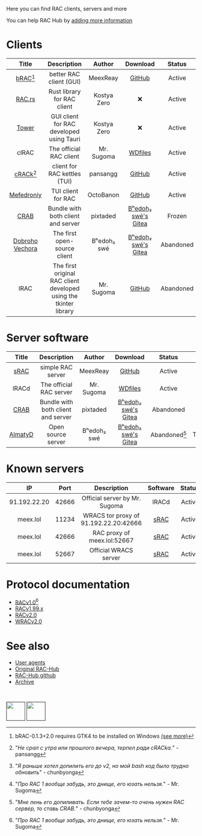 Here you can find RAC clients, servers and more

You can help RAC Hub by [adding more information](https://github.com/MeexReay/RAC-Hub/pulls)

# Clients

|                                   Title                                   |                            Description                            |   Author    |                                                      Download                                                      |     Status     |    Lang    |     RAC     | WRAC |
| :-----------------------------------------------------------------------: | :---------------------------------------------------------------: | :---------: | :----------------------------------------------------------------------------------------------------------------: | :------------: | :--------: | :---------: | :--: |
| [bRAC](https://github.com/MeexReay/bRAC)[^1]                              | better RAC client (GUI)                                           | MeexReay    | [GitHub](https://github.com/MeexReay/bRAC/releases)                                                                | Active         |    Rust    |     v2      |  v2  |
| [RAC.rs](https://github.com/kostya-zero/rac-rs)                           | Rust library for RAC client                                       | Kostya Zero | ❌                                                                                                                 | Active         |    Rust    |     v2      |  v2  |
| [Tower](https://github.com/kostya-zero/tower)                             | GUI client for RAC developed using Tauri                          | Kostya Zero | ❌                                                                                                                 | Active         |    Rust    |     v2      |  ❌  |
| clRAC                                                                     | The official RAC client                                           | Mr. Sugoma  | [WDfiles](https://wdfiles.ru/Ofx7)                                                                                 | Active         |     C      |     v2      |  ❌  |
| [сRACk](https://github.com/pansangg/cRACk)[^5]                            | client for RAC kettles (TUI)                                      | pansangg    | [GitHub](https://github.com/pansangg/cRACk/releases)                                                               | Active         |   Python   |     v2      |  ❌  |
| [Mefedroniy](https://github.com/OctoBanon-Main/mefedroniy-client)         | TUI client for RAC                                                | OctoBanon   | [GitHub](https://github.com/OctoBanon-Main/mefedroniy-client/releases)                                             | Active         |    Rust    |   v1.99.2   |  ❌  |
| [CRAB](https://gitea.bedohswe.eu.org/pixtaded/crab)                       | Bundle with both client and server                                | pixtaded    | [Bʰedoh₂ swé's Gitea](https://gitea.bedohswe.eu.org/pixtaded/crab/releases)                                        | Frozen         |    Java    |   v1.99.2   |  ❌  |
| [Dobroho Vechora](https://gitea.bedohswe.eu.org/bedohswe/dobroho_vechora) | The first open-source client                                      | Bʰedoh₂ swé | [Bʰedoh₂ swé's Gitea](https://gitea.bedohswe.eu.org/bedohswe/dobroho_vechora/src/branch/main/dobroho_vechora.bash) | Abandoned      |    Bash    |   v1[^2]    |  ❌  |
| lRAC                                                                      | The first original RAC client developed using the tkinter library | Mr. Sugoma  | [GitHub](https://github.com/MeexReay/RAC-Hub/tree/main/Archive/lRAC)                                               | Abandoned      |   Python   |   v1[^4]    |  ❌  |

<!-- |                                 Snowdrop                                  |                          WRAC GUI client                          | Forbirdden  |                                                      Soon...                                                       | In development | JavaScript |     ❌      |  v2  | -->
<!-- |                                 WebbyCRAB                                 |             Fork of CRAB that runs online using TeaVM             | Forbirdden  |                                                         ❌                                                         |   Abandoned    |    Java    | v1, v1.99.2 |  ❌  | -->
<!-- |                                  WinRAC                                   |            GUI client for RAC developed using WinForms            |   cat8753   |                                                         ❌                                                         |   Abandoned    |     C#     |   v1.99.2   |  ❌  | -->

[^1]: bRAC-0.1.3+2.0 requires GTK4 to be installed on Windows [(see more)](https://github.com/MeexReay/bRAC/releases/tag/0.1.3%2B2.0#user-content-window-gui-install)
[^2]: "_Я раньше хотел допилить его до v2, но мой bash код было трудно обновить_" - chunbyonga
[^5]: "_Не срал с утра или прошлого вечера, терпел ради cRACkа._" - pansangg

# Server software

|                           Title                           |                Description                |   Author    |                                  Download                                   |     Status     |    Lang    |     RAC     | WRAC |
| :-------------------------------------------------------: | :---------------------------------------: | :---------: | :-------------------------------------------------------------------------: | :------------: | :--------: | :---------: | :--: |
| [sRAC](https://github.com/MeexReay/sRAC)                  | simple RAC server                         | MeexReay    | [GitHub](https://github.com/MeexReay/sRAC/releases)                         | Active         |    Rust    |     v2      |  v2  |
| lRACd                                                     | The official RAC server                   | Mr. Sugoma  | [WDfiles](https://wdfiles.ru/Obvt)                                          | Active         |     C      |     v2      |  ❌  |
| [CRAB](https://gitea.bedohswe.eu.org/pixtaded/crab)       | Bundle with both client and server        | pixtaded    | [Bʰedoh₂ swé's Gitea](https://gitea.bedohswe.eu.org/pixtaded/crab/releases) | Abandoned      |    Java    |   v1.99.2   |  ❌  |
| [AlmatyD](https://gitea.bedohswe.eu.org/bedohswe/almatyd) | Open source server                        | Bʰedoh₂ swé | [Bʰedoh₂ swé's Gitea](https://gitea.bedohswe.eu.org/bedohswe/almatyd)       | Abandoned[^3]  | TypeScript |     v1      |  ❌  |

<!-- |                        Gashishnik                         |                WRAC server                |  OctoBanon  |                                   Soon...                                   | In development |    Rust    |     ❌      |  v2  | -->
<!-- |                         WebbyCRAB                         | Fork of CRAB that runs online using TeaVM | Forbirdden  |                                     ❌                                      |   Abandoned    |    Java    | v1, v1.99.2 |  ❌  | -->
<!-- |                          Butter                           |         Simple Node.js RAC server         | Forbirdden  |                                     ❌                                      |   Abandoned    | JavaScript |  v1.99, v2  |  ❌  | -->

[^3]: "_Мне лень его допиливать. Если тебе зачем-то очень нужен RAC сервер, то ставь CRAB._" - chunbyonga

# Known servers

|      IP      | Port  |              Description              |                 Software                 | Status | Protocol |   Auth   |
| :----------: | :---: | :-----------------------------------: | :--------------------------------------: | :----: | :------: | :------: |
| 91.192.22.20 | 42666 |     Official server by Mr. Sugoma     |                  lRACd                   | Active |  RACv2   | Optional |
|   meex.lol   | 11234 | WRACS tor proxy of 91.192.22.20:42666 | [sRAC](https://github.com/MeexReay/sRAC) | Active | WRACSv2  | Optional |
|   meex.lol   | 42666 |      RAC proxy of meex.lol:52667      | [sRAC](https://github.com/MeexReay/sRAC) | Active |  RACv2   | Required |
|   meex.lol   | 52667 |         Official WRACS server         | [sRAC](https://github.com/MeexReay/sRAC) | Active | WRACSv2  | Required |

# Protocol documentation

- [RACv1.0](RACv1.md)[^4]
- [RACv1.99.x](RACv1.99.md)
- [RACv2.0](RACv2.md)
- [WRACv2.0](WRAC.md)

[^4]: "_Про RAC 1 вообще забудь, это днище, его юзать нельзя._" - Mr. Sugoma

# See also

- [User agents](USER_AGENTS.md)
- [Original RAC-Hub](https://github.com/The-Stratosphere-Solutions/RAC-Hub)
- [RAC-Hub github](https://github.com/MeexReay/RAC-Hub)
- [Archive](https://github.com/MeexReay/RAC-Hub/tree/main/Archive)

<br>

[<img src="https://github.com/user-attachments/assets/f2be5caa-6246-4a6a-9bee-2b53086f9afb" height="50">]() [<img src="https://github.com/user-attachments/assets/4d35191d-1dbc-4391-a761-6ae7f76ba7af" height="50">]()